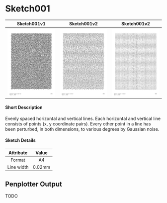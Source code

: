 # Sketch001

Sketch001v1                                          |  Sketch001v2                                        |  Sketch001v2                                       |
:---------------------------------------------------:|:---------------------------------------------------:|:--------------------------------------------------:|
[![](sketch001/output1.png)](sketch001/output1.png)  | [![](sketch001/output2.png)](sketch001/output2.png) | [![](sketch001/output3.png)](sketch001/output3.png)|

#### Short Description

Evenly spaced horizontal and vertical lines. Each horizontal and vertical line consists of points (x, y coordinate pairs). Every other point in a line has been perturbed, in both dimensions, to various degrees by Gaussian noise.

#### Sketch Details

<center>

 Attribute   | Value                                |
:-----------:|:------------------------------------:|
 Format      | A4                                   |
 Line width  | 0.02mm                               |

</center>


## Penplotter Output

TODO
